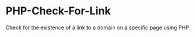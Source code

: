 PHP-Check-For-Link
==================

Check for the existence of a link to a domain on a specific page using PHP
